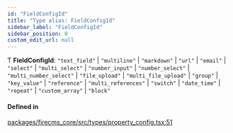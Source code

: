 ```yaml
---
id: "FieldConfigId"
title: "Type alias: FieldConfigId"
sidebar_label: "FieldConfigId"
sidebar_position: 0
custom_edit_url: null
---
```


Ƭ **FieldConfigId**: ``"text_field"`` \| ``"multiline"`` \| ``"markdown"`` \| ``"url"`` \| ``"email"`` \| ``"select"`` \| ``"multi_select"`` \| ``"number_input"`` \| ``"number_select"`` \| ``"multi_number_select"`` \| ``"file_upload"`` \| ``"multi_file_upload"`` \| ``"group"`` \| ``"key_value"`` \| ``"reference"`` \| ``"multi_references"`` \| ``"switch"`` \| ``"date_time"`` \| ``"repeat"`` \| ``"custom_array"`` \| ``"block"``

#### Defined in

[packages/firecms_core/src/types/property_config.tsx:51](https://github.com/FireCMSco/firecms/blob/d45f3739/packages/firecms_core/src/types/property_config.tsx#L51)
